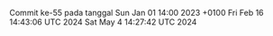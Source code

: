 Commit ke-55 pada tanggal Sun Jan 01 14:00 2023 +0100
Fri Feb 16 14:43:06 UTC 2024
Sat May  4 14:27:42 UTC 2024
